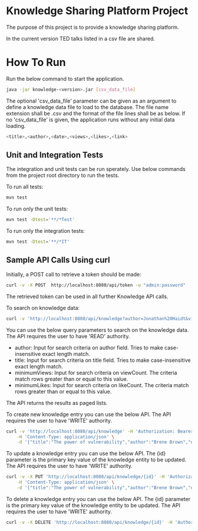 # Knowledge Sharing Platform Project
The purpose of this project is to provide a knowledge sharing platform.

In the current version TED talks listed in a csv file are shared.

# How To Run
Run the below command to start the application.

```sh
java -jar knowledge-<version>.jar [csv_data_file]
```
The optional 'csv_data_file' parameter can be given as an argument to define a knowledge data file to load to the database. The file name extension shall be .csv and the format of the file lines shall be as below. If no 'csv_data_file' is given, the application runs without any initial data loading.
```sh
<title>,<author>,<date>,<views>,<likes>,<link>
```

## Unit and Integration Tests
The integration and unit tests can be run sperately. Use below commands from the project root directory to run the tests.

To run all tests:
```sh
mvn test 
```
To run only the unit tests:
```sh
mvn test -Dtest='**/*Test'
```
To run only the integration tests:
```sh
mvn test -Dtest='**/*IT'
```

## Sample API Calls Using curl

Initially, a POST call to retrieve a token should be made:

```sh
curl -v -X POST  http://localhost:8080/api/token -u "admin:password"
```

The retrieved token can be used in all further Knowledge API calls. 

To search on knowledge data:
```sh
curl -v 'http://localhost:8080/api/knowledge?author=Jonathan%20Haidt&viewCount=100000&minimumLikes=50000' -H 'Authorization: Bearer {JWT_TOKEN}'
```
You can use the below query parameters to search on the knowledge data. The API requires the user to have 'READ' authority.

* author: Input for search criteria on author field. Tries to make case-insensitive exact length match.
* title: Input for search criteria on title field. Tries to make case-insensitive exact length match.
* minimumViews: Input for search criteria on viewCount. The criteria match rows greater than or equal
                to this value.
* minimumLikes: Input for search criteria on likeCount. The criteria match rows greater than or equal
                to this value.

The API returns the results as paged lists. 

To create new knowledge entry you can use the below API. The API requires the user to have 'WRITE' authority.

```sh
curl -v 'http://localhost:8080/api/knowledge' -H 'Authorization: Bearer {JWT_TOKEN}' \
    -H 'Content-Type: application/json' \
    -d '{"title":"The power of vulnerability","author":"Brene Brown","dateMonth":"January 2021","viewCount":1800000,"likeCount":159000,"link":"https://www.ted.com/talks/brene_brown_the_power_of_vulnerability"}'	
```

To update a knowledge entry you can use the below API. The {id} parameter is the primary key value of the knowledge entity to be updated. The API requires the user to have 'WRITE' authority.

```sh
curl -v -X PUT 'http://localhost:8080/api/knowledge/{id}' -H 'Authorization: Bearer {JWT_TOKEN}' \
    -H 'Content-Type: application/json' \
    -d '{"title":"The power of vulnerability","author":"Brene Brown","dateMonth":"January 2021","viewCount":1800000,"likeCount":159000,"link":"https://www.ted.com/talks/brene_brown_the_power_of_vulnerability"}'	
```

To delete a knowledge entry you can use the below API. The {id} parameter is the primary key value of the knowledge entity to be updated. The API requires the user to have 'WRITE' authority.

```sh
curl -v -X DELETE 'http://localhost:8080/api/knowledge/{id}' -H 'Authorization: Bearer {JWT_TOKEN}'
```

